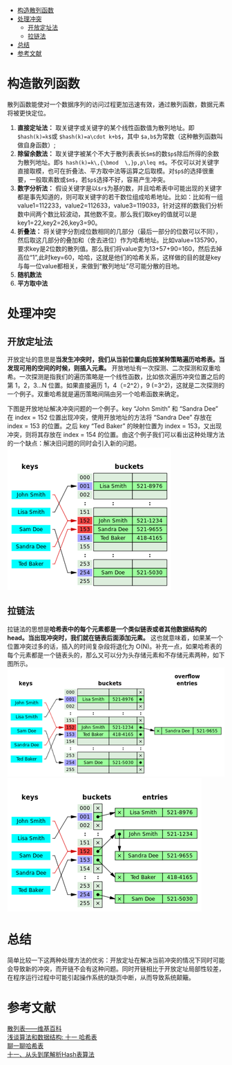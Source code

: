 * [构造散列函数](#构造散列函数)
* [处理冲突](#处理冲突)
    * [开放定址法](#开放定址法)
    * [拉链法](#拉链法)
* [总结](#总结)
* [参考文献](#参考文献)

# 构造散列函数
散列函数能使对一个数据序列的访问过程更加迅速有效，通过散列函数，数据元素将被更快定位。
1. **直接定址法：** 取关键字或关键字的某个线性函数值为散列地址。即 `$hash(k)=k$`或 `$hash(k)=a\cdot k+b$`，其中 `$a,b$`为常数（这种散列函数叫做自身函数）;
2. **除留余数法：** 取关键字被某个不大于散列表表长`$m$`的数`$p$`除后所得的余数为散列地址。即`$ hash(k)=k\,{\bmod  \,}p,p\leq m$`。不仅可以对关键字直接取模，也可在折叠法、平方取中法等运算之后取模。对`$p$`的选择很重要，一般取素数或`$m$`，若`$p$`选择不好，容易产生冲突。
3. **数字分析法：** 假设关键字是以`$r$`为基的数，并且哈希表中可能出现的关键字都是事先知道的，则可取关键字的若干数位组成哈希地址。比如：比如有一组value1=112233，value2=112633，value3=119033，针对这样的数我们分析数中间两个数比较波动，其他数不变。那么我们取key的值就可以是key1=22,key2=26,key3=90。
4. **折叠法：** 将关键字分割成位数相同的几部分（最后一部分的位数可以不同），然后取这几部分的叠加和（舍去进位）作为哈希地址。比如value=135790，要求key是2位数的散列值。那么我们将value变为13+57+90=160，然后去掉高位“1”,此时key=60，哈哈，这就是他们的哈希关系，这样做的目的就是key与每一位value都相关，来做到“散列地址”尽可能分散的目地。
5. **随机数法**
6. **平方取中法**

# 处理冲突
## 开放定址法
开放定址的意思是**当发生冲突时，我们从当前位置向后按某种策略遍历哈希表。当发现可用的空间的时候，则插入元素。** 开放地址有一次探测、二次探测和双重哈希。一次探测是指我们的遍历策略是一个线性函数，比如依次遍历冲突位置之后的第 1，2，3…N 位置。如果直接遍历 1，4（=2^2），9 (=3^2)，这就是二次探测的一个例子。双重哈希就是遍历策略间隔由另一个哈希函数来确定。    

下图是开放地址解决冲突问题的一个例子。key “John Smith” 和 “Sandra Dee” 在 index = 152 位置出现冲突，使用开放地址的方法将 “Sandra Dee” 存放在 index = 153 的位置。之后 key “Ted Baker” 的映射位置为 index = 153，又出现冲突，则将其存放在 index = 154 的位置。由这个例子我们可以看出这种处理方法的一个缺点：解决旧问题的同时会引入新的问题。   
![开放定址法](https://raw.githubusercontent.com/Andr-Robot/iMarkdownPhotos/master/Res/Hash_table_5_0_1_1_1_1_0_SP.png)    
## 拉链法
拉链法的思想是**哈希表中的每个元素都是一个类似链表或者其他数据结构的 head。当出现冲突时，我们就在链表后面添加元素。** 这也就意味着，如果某一个位置冲突过多的话，插入的时间复杂段将退化为 O(N)。补充一点，如果哈希表的每个元素都是一个链表头的，那么又可以分为头存储元素和不存储元素两种，如下图所示。   
![拉链法](https://raw.githubusercontent.com/Andr-Robot/iMarkdownPhotos/master/Res/Hash_table_5_0_1_1_1_1_0_LL.png)   
![拉链法](https://raw.githubusercontent.com/Andr-Robot/iMarkdownPhotos/master/Res/Hash_table_5_0_1_1_1_1_1_LL.png)    

# 总结
简单比较一下这两种处理方法的优劣：开放定址在解决当前冲突的情况下同时可能会导致新的冲突，而开链不会有这种问题。同时开链相比于开放定址局部性较差，在程序运行过程中可能引起操作系统的缺页中断，从而导致系统颠簸。

# 参考文献
[散列表——维基百科](https://zh.wikipedia.org/wiki/%E5%93%88%E5%B8%8C%E8%A1%A8)    
[浅谈算法和数据结构: 十一 哈希表](http://www.cnblogs.com/yangecnu/p/Introduce-Hashtable.html)   
[聊一聊哈希表](http://legendtkl.com/2017/07/23/about-hash-table/)    
[十一、从头到尾解析Hash表算法](https://blog.csdn.net/v_JULY_v/article/details/6256463)